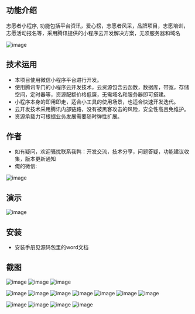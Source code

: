 ## 功能介绍 
    
志愿者小程序, 功能包括平台资讯，爱心榜，志愿者风采，品牌项目，志愿培训，志愿活动报名等，采用腾讯提供的小程序云开发解决方案，无须服务器和域名

![image](https://user-images.githubusercontent.com/100975665/156869256-ea52e0d2-3751-40f3-bbf5-d073b766aee4.png)
 

## 技术运用
- 本项目使用微信小程序平台进行开发。
- 使用腾讯专门的小程序云开发技术，云资源包含云函数，数据库，带宽，存储空间，定时器等，资源配额价格低廉，无需域名和服务器即可搭建。
- 小程序本身的即用即走，适合小工具的使用场景，也适合快速开发迭代。
- 云开发技术采用腾讯内部链路，没有被黑客攻击的风险，安全性高且免维护。
- 资源承载力可根据业务发展需要随时弹性扩展。  

## 作者
- 如有疑问，欢迎骚扰联系我鸭：开发交流，技术分享，问题答疑，功能建议收集，版本更新通知
- 俺的微信:

![image](https://user-images.githubusercontent.com/100975665/156869263-675f09a0-90f7-473f-aac0-1f3e2e50d595.png)

## 演示

![image](https://user-images.githubusercontent.com/100975665/156869259-d8c199a1-8f74-4e96-9ff6-44aab6c66662.png)

## 安装
 
- 安装手册见源码包里的word文档

## 截图
 
![image](https://user-images.githubusercontent.com/100975665/156869266-2d28c010-8039-4428-aa0d-46b257d4c0d7.png)
![image](https://user-images.githubusercontent.com/100975665/156869268-f5d56294-5430-4f0f-bb93-d3464b977fd7.png)
![image](https://user-images.githubusercontent.com/100975665/156869271-ef1c9b40-f2c0-4ac5-a9a7-03f0311fa0d7.png)

![image](https://user-images.githubusercontent.com/100975665/156869274-b7f6e842-3493-402b-ab30-6513353729bf.png)
![image](https://user-images.githubusercontent.com/100975665/156869276-361670e7-eeb9-4923-93d9-d16de4e50f8f.png)
![image](https://user-images.githubusercontent.com/100975665/156869278-85c89405-1a1d-446a-9755-356cf890808b.png)
![image](https://user-images.githubusercontent.com/100975665/156869281-2ec30e47-ccaa-4aa7-a030-32fbf173f906.png)
![image](https://user-images.githubusercontent.com/100975665/156869285-a56daaa6-f760-45e1-a245-11b93073f56c.png)
![image](https://user-images.githubusercontent.com/100975665/156869290-27346010-62b8-40a1-b95c-f972edc5590a.png)
![image](https://user-images.githubusercontent.com/100975665/156869292-639c40ec-3053-4107-ac52-e8be623183b8.png)

![image](https://user-images.githubusercontent.com/100975665/156869294-2ddc0b4a-69a2-432a-a708-8dafb97a8952.png)
![image](https://user-images.githubusercontent.com/100975665/156869295-a593bc51-ea6e-4084-80f7-21f26c55c686.png)
![image](https://user-images.githubusercontent.com/100975665/156869298-382e233a-fca9-4654-bf05-aed8f018e803.png)
![image](https://user-images.githubusercontent.com/100975665/156869301-af6b709b-8a05-4929-a019-3478c6f34b3f.png)







